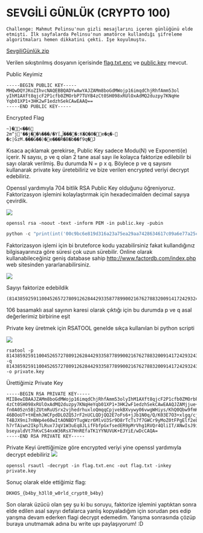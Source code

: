 # SEVGİLİ GÜNLÜK (CRYPTO 100)
```
Challenge: Mahmut Pelinsu'nun gizli mesajlarını içeren günlüğünü elde etmişti. İlk sayfalarda Pelinsu'nun amatörce kullandığı şifreleme algoritmaları hemen dikkatini çekti. İşe koyulmuştu. 
```
[SevgiliGünlük.zip](https://github.com/ozancetin/CTF-Writeups/blob/master/2018/DKHOSCTF/Sevgili%20G%C3%BCnl%C3%BCk/SevgiliG%C3%BCnl%C3%BCk.zip?raw=true)

Verilen sıkıştırılmış dosyanın içerisinde [flag.txt.enc](https://raw.githubusercontent.com/ozancetin/CTF-Writeups/master/2018/DKHOSCTF/Sevgili%20G%C3%BCnl%C3%BCk/flag.txt.enc) ve [public.key](https://raw.githubusercontent.com/ozancetin/CTF-Writeups/master/2018/DKHOSCTF/Sevgili%20G%C3%BCnl%C3%BCk/public.key) mevcut.

Public Keyimiz
```
-----BEGIN PUBLIC KEY-----
MHQwDQYJKoZIhvcNAQEBBQADYwAwYAJZAMm8boGdMWojp16imqdChjRhfAmm53ol
yIhM1AXft8qjcF2P1cfb0ZMOrbP7TUYB4zCt0SH098xRUlOxAdMQ2duzpy7KNqHe
Yqb01XP1+3HK2wF1edzhSekCAwEAAQ==
-----END PUBLIC KEY-----
```
Encrypted Flag
```
~}�<��6
2m^j'��j��%���/�Y[ڵ����:K�Q�0�e�q�-�c|GzM.���G��)�e���R�B�b��f9q�J
```

Kısaca açıklamak gerekirse,
Public Key sadece Modu(N) ve Exponenti(e) içerir. 
N sayısı, p ve q olan 2 tane asal sayı ile kolayca faktorize edilebilir bi sayı olarak verilmiş. Bu durumda N = p x q.
Böylece p ve q sayısını kullanarak private key üretebiliriz ve bize verilen encrypted veriyi decrypt edebiliriz.


Openssl yardımıyla 704 bitlik RSA Public Key olduğunu öğreniyoruz. Faktorizasyon işlemini kolaylaştırmak için hexadecimalden decimal sayıya çevirdik.

![](https://raw.githubusercontent.com/ozancetin/CTF-Writeups/master/2018/DKHOSCTF/Sevgili%20G%C3%BCnl%C3%BCk/1.png)

```
openssl rsa -noout -text -inform PEM -in public.key -pubin
```
```python
python -c "print(int('00c9bc6e819d316a23a75ea29aa7428634617c09a6e77a25c8884cd405dfb7caa3705d8fd5c7dbd1930eadb3fb4d4601e330add121f4f7cc515253b101d310d9dbb3a72eca36a1de62a6f4d573f5fb71cadb017579dce149e9', 16))"
```
Faktorizasyon işlemi için bi bruteforce kodu yazabilirsiniz fakat kullandığınız bilgisayarınıza göre süresi çok uzun sürebilir. Online olarak kullanabileceğiniz geniş database sahip http://www.factordb.com/index.php web sitesinden yararlanabilirsiniz.

![](https://raw.githubusercontent.com/ozancetin/CTF-Writeups/master/2018/DKHOSCTF/Sevgili%20G%C3%BCnl%C3%BCk/2.png)

Sayıyı faktorize edebildik 
```
(8143859259110045265727809126284429335877899002167627883200914172429324360133004116702003240828777970252499)^2
```
106 basamaklı asal sayının karesi olarak çıktığı için bu durumda p ve q asal değerlerimiz birbirine eşit 

Private key üretmek için RSATOOL genelde sıkça kullanılan bi python scripti

![](https://raw.githubusercontent.com/ozancetin/CTF-Writeups/master/2018/DKHOSCTF/Sevgili%20G%C3%BCnl%C3%BCk/3.png)

```
rsatool -p 8143859259110045265727809126284429335877899002167627883200914172429324360133004116702003240828777970252499 -q 8143859259110045265727809126284429335877899002167627883200914172429324360133004116702003240828777970252499 -o private.key
```
Ürettiğimiz Private Key
```
-----BEGIN RSA PRIVATE KEY-----
MIIBewIBAAJZAMm8boGdMWojp16imqdChjRhfAmm53olyIhM1AXft8qjcF2P1cfb0ZMOrbP7TUYB
4zCt0SH098xRUlOxAdMQ2duzpy7KNqHeYqb01XP1+3HK2wF1edzhSekCAwEAAQJZAMjjue+ch464
fn0A05zn5BjZUtmRuUSrx2vjhedrhuxloQmqqCpjvekBXvywy06vwgWHiys/KhQ0Qbw9fmHtJDU5
46BOoUT+tHEmhJWCFpdDLOZQ5JrF2nUCLQDjQQ2E7oFs6+jJb1N0q/Q/K03E7O3+xlgq/cjKGdLR
T4BJX9ni7nNWp4e60wItAONBDYTugWzr6MlvU3Sr9D8rTcTs7f7GWCr9yMoZ0tFPgElf2eLuc1an
h7rTAiwn2IkpTLRux7JqV1W3uEq8JLifFbfpGxfsedER9pMrVhg1RVQr4QliIT/ANwIsJ9iJKUy0
bseyaldVt7hKvCS4nxW36RsX7HnREfaTK1YYNUVUK+EJYiE/wDcCAQA=
-----END RSA PRIVATE KEY-----
```
Private Keyi ürettiğimize göre encrypted veriyi yine openssl yardımıyla decrypt edebiliriz
![](https://raw.githubusercontent.com/ozancetin/CTF-Writeups/master/2018/DKHOSCTF/Sevgili%20G%C3%BCnl%C3%BCk/4.png)

```
openssl rsautl -decrypt -in flag.txt.enc -out flag.txt -inkey private.key
```
Sonuç olarak elde ettiğimiz flag:

```
DKHOS_{b4by_h3ll0_w0rld_crypt0_b4by}
```


Son olarak üzücü olan şey şu ki bu soruyu, faktorize işlemini yaptıktan sonra elde edilen asal sayıyı defalarca yanlış kopyaladığım için sorudan pes edip yarışma devam ederken flagi decrypt edemedim. Yarışma sonrasında çözüp buraya unutmamak adına bu write upı paylaşıyorum! :D


